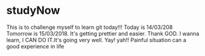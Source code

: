 # studyNow

This is to challenge myself to learn git today!!!
Today is 14/03/208
Tomorrow is 15/03/2018. It's getting prettier and easier. Thank GOD. I wanna learn, I CAN DO IT.It's going very well. Yay! yah!!
Painful situation can a good experience in life